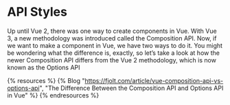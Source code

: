 # API Styles

Up until Vue 2, there was one way to create components in Vue. With Vue 3, a new methodology was introduced called the Composition API. Now, if we want to make a component in Vue, we have two ways to do it. You might be wondering what the difference is, exactly, so let’s take a look at how the newer Composition API differs from the Vue 2 methodology, which is now known as the Options API

{% resources %}
  {% Blog "https://fjolt.com/article/vue-composition-api-vs-options-api", "The Difference Between the Composition API and Options API in Vue" %}
{% endresources %}
